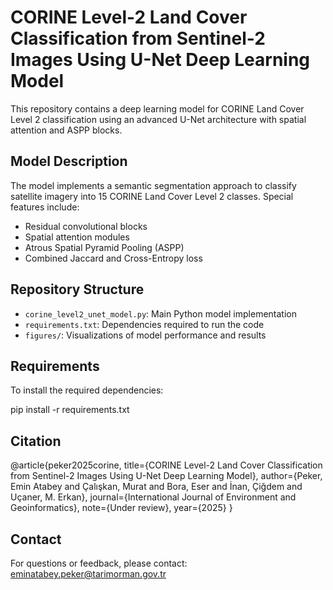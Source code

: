 # CORINE Level-2 Land Cover Classification from Sentinel-2 Images Using U-Net Deep Learning Model

This repository contains a deep learning model for CORINE Land Cover Level 2 classification using an advanced U-Net architecture with spatial attention and ASPP blocks.

## Model Description

The model implements a semantic segmentation approach to classify satellite imagery into 15 CORINE Land Cover Level 2 classes. Special features include:

- Residual convolutional blocks
- Spatial attention modules
- Atrous Spatial Pyramid Pooling (ASPP)
- Combined Jaccard and Cross-Entropy loss

## Repository Structure

- `corine_level2_unet_model.py`: Main Python model implementation
- `requirements.txt`: Dependencies required to run the code
- `figures/`: Visualizations of model performance and results

## Requirements

To install the required dependencies:

pip install -r requirements.txt

## Citation

@article{peker2025corine,
  title={CORINE Level-2 Land Cover Classification from Sentinel-2 Images Using U-Net Deep Learning Model},
  author={Peker, Emin Atabey and Çalışkan, Murat and Bora, Eser and İnan, Çiğdem and Uçaner, M. Erkan},
  journal={International Journal of Environment and Geoinformatics},
  note={Under review},
  year={2025}
}

## Contact

For questions or feedback, please contact: eminatabey.peker@tarimorman.gov.tr
